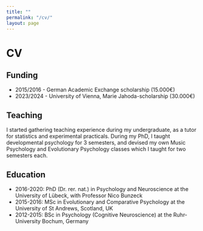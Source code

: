 ```yaml
---
title: ""
permalink: "/cv/"
layout: page
---
```


# CV

## Funding 
 - 2015/2016 - German Academic Exchange scholarship (15.000€) 
 - 2023/2024 - University of Vienna, Marie Jahoda-scholarship (30.000€)

## Teaching
I started gathering teaching experience during my undergraduate, as a tutor for statistics and experimental practicals. During my PhD, I taught 
developmental psychology for 3 semesters, and devised my own Music Psychology and Evolutionary Psychology classes which I taught for two 
semesters each. 

## Education

 - 2016-2020: PhD (Dr. rer. nat.) in Psychology and Neuroscience at the University of Lübeck, with Professor Nico Bunzeck
 - 2015-2016: MSc in Evolutionary and Comparative Psychology at the University of St Andrews, Scotland, UK
 - 2012-2015: BSc in Psychology (Cognitive Neuroscience) at the Ruhr-University Bochum, Germany

